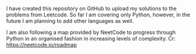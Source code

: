 I have created this repository on GitHub to upload my solutions to the problems from Leetcode. So far I am covering only Python, however, in the future I am planning to add other languages as well. 

I am also following a map provided by NeetCode to progress through Python in an organised fashion in increasing levels of complexity. Cr: https://neetcode.io/roadmap